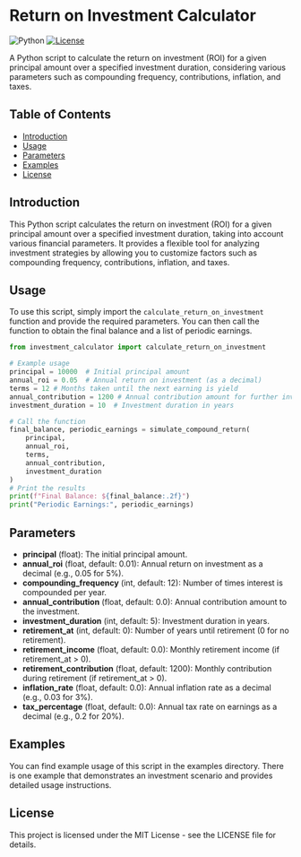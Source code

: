 # Return on Investment Calculator

![Python](https://img.shields.io/badge/Python-3.x-blue.svg)
[![License](https://img.shields.io/badge/License-MIT-green.svg)](LICENSE)

A Python script to calculate the return on investment (ROI) for a given principal amount over a specified investment duration, considering various parameters such as compounding frequency, contributions, inflation, and taxes.

## Table of Contents
- [Introduction](#introduction)
- [Usage](#usage)
- [Parameters](#parameters)
- [Examples](#examples)
- [License](#license)

## Introduction

This Python script calculates the return on investment (ROI) for a given principal amount over a specified investment duration, taking into account various financial parameters. It provides a flexible tool for analyzing investment strategies by allowing you to customize factors such as compounding frequency, contributions, inflation, and taxes.

## Usage

To use this script, simply import the `calculate_return_on_investment` function and provide the required parameters. You can then call the function to obtain the final balance and a list of periodic earnings.

```python
from investment_calculator import calculate_return_on_investment

# Example usage
principal = 10000  # Initial principal amount
annual_roi = 0.05  # Annual return on investment (as a decimal)
terms = 12 # Months taken until the next earning is yield
annual_contribution = 1200 # Annual contribution amount for further investing 
investment_duration = 10  # Investment duration in years

# Call the function
final_balance, periodic_earnings = simulate_compound_return(
    principal,
    annual_roi,
    terms,
    annual_contribution,
    investment_duration
)
# Print the results
print(f"Final Balance: ${final_balance:.2f}")
print("Periodic Earnings:", periodic_earnings)
```

## Parameters
+ **principal** (float): The initial principal amount.
+ **annual_roi** (float, default: 0.01): Annual return on investment as a decimal (e.g., 0.05 for 5%).
+ **compounding_frequency** (int, default: 12): Number of times interest is compounded per year.
+ **annual_contribution** (float, default: 0.0): Annual contribution amount to the investment.
+ **investment_duration** (int, default: 5): Investment duration in years.
+ **retirement_at** (int, default: 0): Number of years until retirement (0 for no retirement).
+ **retirement_income** (float, default: 0.0): Monthly retirement income (if retirement_at > 0).
+ **retirement_contribution** (float, default: 1200): Monthly contribution during retirement (if retirement_at > 0).
+ **inflation_rate** (float, default: 0.0): Annual inflation rate as a decimal (e.g., 0.03 for 3%).
+ **tax_percentage** (float, default: 0.0): Annual tax rate on earnings as a decimal (e.g., 0.2 for 20%).

## Examples

You can find example usage of this script in the examples directory. There is one example that demonstrates an investment scenario and provides detailed usage instructions.

## License

This project is licensed under the MIT License - see the LICENSE file for details.


